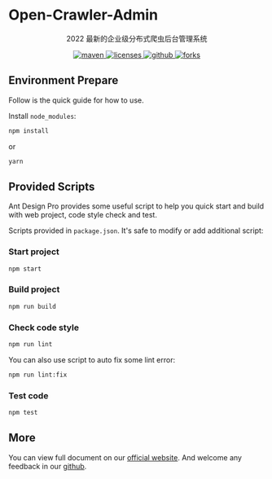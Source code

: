 # Open-Crawler-Admin

<p align="center">
2022 最新的企业级分布式爬虫后台管理系统
</p>

<p align="center">
  <a href="https://search.maven.org/search?q=g:com.saucesubfresh%20a:open-starter-*">
    <img alt="maven" src="https://img.shields.io/github/v/release/lijunping365/Open-Crawler-Admin?include_prereleases&logo=Open-Crawler-Admin&style=plastic">
  </a>

  <a href="https://www.apache.org/licenses/LICENSE-2.0">
    <img alt="licenses" src="https://img.shields.io/badge/license-Apache%202-4EB1BA.svg?style=flat-square">
  </a>

  <a href="https://github.com/lijunping365/Open-Crawler-Admin">
    <img alt="github" src="https://badgen.net/github/stars/lijunping365/Open-Crawler-Admin?icon=github" >
  </a>

  <a href="https://github.com/lijunping365/Open-Crawler-Admin">
      <img alt="forks" src="https://badgen.net/github/forks/lijunping365/Open-Crawler-Admin?icon=github&color=4ab8a1" >
    </a>
</p>


## Environment Prepare

Follow is the quick guide for how to use.

Install `node_modules`:

```bash
npm install
```

or

```bash
yarn
```

## Provided Scripts

Ant Design Pro provides some useful script to help you quick start and build with web project, code style check and test.

Scripts provided in `package.json`. It's safe to modify or add additional script:

### Start project

```bash
npm start
```

### Build project

```bash
npm run build
```

### Check code style

```bash
npm run lint
```

You can also use script to auto fix some lint error:

```bash
npm run lint:fix
```

### Test code

```bash
npm test
```

## More

You can view full document on our [official website](https://pro.ant.design). And welcome any feedback in our [github](https://github.com/ant-design/ant-design-pro).
